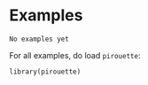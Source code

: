# Examples

```
No examples yet
```

For all examples, do load `pirouette`:

```{r}
library(pirouette)
```

